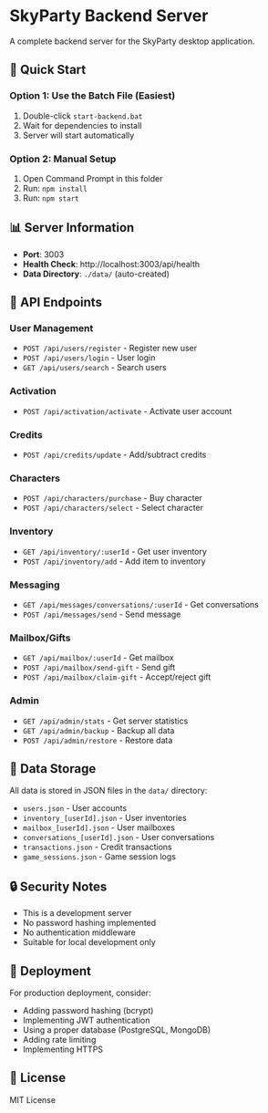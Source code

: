 # SkyParty Backend Server

A complete backend server for the SkyParty desktop application.

## 🚀 Quick Start

### Option 1: Use the Batch File (Easiest)
1. Double-click `start-backend.bat`
2. Wait for dependencies to install
3. Server will start automatically

### Option 2: Manual Setup
1. Open Command Prompt in this folder
2. Run: `npm install`
3. Run: `npm start`

## 📊 Server Information

- **Port**: 3003
- **Health Check**: http://localhost:3003/api/health
- **Data Directory**: `./data/` (auto-created)

## 🔧 API Endpoints

### User Management
- `POST /api/users/register` - Register new user
- `POST /api/users/login` - User login
- `GET /api/users/search` - Search users

### Activation
- `POST /api/activation/activate` - Activate user account

### Credits
- `POST /api/credits/update` - Add/subtract credits

### Characters
- `POST /api/characters/purchase` - Buy character
- `POST /api/characters/select` - Select character

### Inventory
- `GET /api/inventory/:userId` - Get user inventory
- `POST /api/inventory/add` - Add item to inventory

### Messaging
- `GET /api/messages/conversations/:userId` - Get conversations
- `POST /api/messages/send` - Send message

### Mailbox/Gifts
- `GET /api/mailbox/:userId` - Get mailbox
- `POST /api/mailbox/send-gift` - Send gift
- `POST /api/mailbox/claim-gift` - Accept/reject gift

### Admin
- `GET /api/admin/stats` - Get server statistics
- `GET /api/admin/backup` - Backup all data
- `POST /api/admin/restore` - Restore data

## 💾 Data Storage

All data is stored in JSON files in the `data/` directory:
- `users.json` - User accounts
- `inventory_[userId].json` - User inventories
- `mailbox_[userId].json` - User mailboxes
- `conversations_[userId].json` - User conversations
- `transactions.json` - Credit transactions
- `game_sessions.json` - Game session logs

## 🔒 Security Notes

- This is a development server
- No password hashing implemented
- No authentication middleware
- Suitable for local development only

## 🚀 Deployment

For production deployment, consider:
- Adding password hashing (bcrypt)
- Implementing JWT authentication
- Using a proper database (PostgreSQL, MongoDB)
- Adding rate limiting
- Implementing HTTPS

## 📝 License

MIT License
